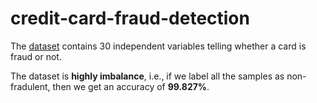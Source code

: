 # credit-card-fraud-detection

The [dataset](https://www.kaggle.com/mlg-ulb/creditcardfraud) contains 30 independent variables telling whether a card is fraud or not.

The dataset is **highly imbalance**, i.e., if we label all the samples as non-fradulent, then we get an accuracy of **99.827%**. 

